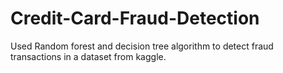 # Credit-Card-Fraud-Detection
Used Random forest and decision tree algorithm to detect fraud transactions in a dataset from kaggle.
